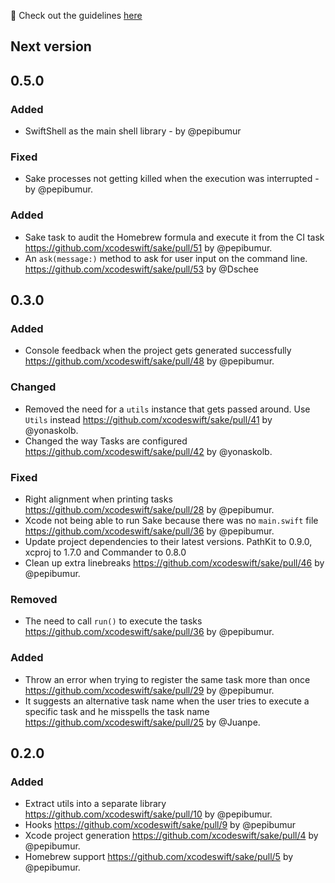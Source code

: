 🚀 Check out the guidelines [here](https://github.com/xcodeswift/contributors/blob/master/CHANGELOG_GUIDELINES.md)

## Next version

## 0.5.0

### Added
- SwiftShell as the main shell library - by @pepibumur

### Fixed
- Sake processes not getting killed when the execution was interrupted - by @pepibumur.


### Added
- Sake task to audit the Homebrew formula and execute it from the CI task https://github.com/xcodeswift/sake/pull/51 by @pepibumur.
- An `ask(message:)` method to ask for user input on the command line. https://github.com/xcodeswift/sake/pull/53 by @Dschee

## 0.3.0

### Added
- Console feedback when the project gets generated successfully https://github.com/xcodeswift/sake/pull/48 by @pepibumur.

### Changed
- Removed the need for a `utils` instance that gets passed around. Use `Utils` instead https://github.com/xcodeswift/sake/pull/41 by @yonaskolb.
- Changed the way Tasks are configured https://github.com/xcodeswift/sake/pull/42 by @yonaskolb.

### Fixed
- Right alignment when printing tasks https://github.com/xcodeswift/sake/pull/28 by @pepibumur.
- Xcode not being able to run Sake because there was no `main.swift` file https://github.com/xcodeswift/sake/pull/36 by @pepibumur.
- Update project dependencies to their latest versions. PathKit to 0.9.0, xcproj to 1.7.0 and Commander to 0.8.0
- Clean up extra linebreaks https://github.com/xcodeswift/sake/pull/46 by @pepibumur.

### Removed
- The need to call `run()` to execute the tasks https://github.com/xcodeswift/sake/pull/36 by @pepibumur.

### Added
- Throw an error when trying to register the same task more than once https://github.com/xcodeswift/sake/pull/29 by @pepibumur.
- It suggests an alternative task name when the user tries to execute a specific task and he misspells the task name https://github.com/xcodeswift/sake/pull/25 by @Juanpe.

## 0.2.0

### Added
- Extract utils into a separate library https://github.com/xcodeswift/sake/pull/10 by @pepibumur.
- Hooks https://github.com/xcodeswift/sake/pull/9 by @pepibumur
- Xcode project generation https://github.com/xcodeswift/sake/pull/4 by @pepibumur.
- Homebrew support https://github.com/xcodeswift/sake/pull/5 by @pepibumur.
